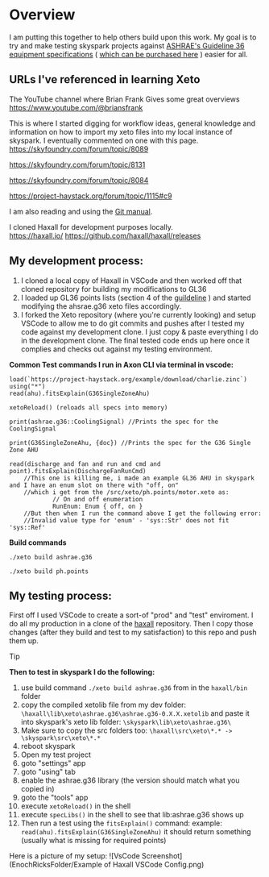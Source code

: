 # Overview

I am putting this together to help others build upon this work.  My goal is to try and make testing skyspark projects against [ASHRAE's Guideline 36 equipment specifications](https://tpc.ashrae.org/?cmtKey=d536fedd-5057-4fc6-be3a-808233902f4c) ( [which can be purchased here](https://store.accuristech.com/ashrae/standards/guideline-36-2021-high-performance-sequences-of-operation-for-hvac-systems?product_id=2229690) ) easier for all.  

## URLs I've referenced in learning Xeto 

The YouTube channel where Brian Frank Gives some great overviews
https://www.youtube.com/@briansfrank

This is where I started digging for workflow ideas, general knowledge and information on how to import my xeto files into my local instance of skyspark.  I eventually commented on one with this page. 
https://skyfoundry.com/forum/topic/8089

https://skyfoundry.com/forum/topic/8131

https://skyfoundry.com/forum/topic/8084

https://project-haystack.org/forum/topic/1115#c9

I am also reading and using the [Git manual](https://git-scm.com/book/en/v2).


I cloned Haxall for development purposes locally.  
https://haxall.io/
https://github.com/haxall/haxall/releases

## My development process:
1) I cloned a local copy of Haxall in VSCode and then worked off that cloned repository for building my modifications to GL36
2) I loaded up GL36 points lists (section 4 of the [guildeline](https://store.accuristech.com/ashrae/standards/guideline-36-2021-high-performance-sequences-of-operation-for-hvac-systems?product_id=2229690) ) and started modifying the ahsrae.g36 xeto files accordingly. 
3) I forked the Xeto repository (where you're currently looking) and setup VSCode to allow me to do git commits and pushes after I tested my code against my development clone.  I just copy & paste everything I do in the development clone. The final tested code ends up here once it complies and checks out against my testing environment.

**Common Test commands I run in Axon CLI via terminal in vscode:**
    
    load(`https://project-haystack.org/example/download/charlie.zinc`)
    using("*")
    read(ahu).fitsExplain(G36SingleZoneAhu)

    xetoReload() (reloads all specs into memory)

    print(ashrae.g36::CoolingSignal) //Prints the spec for the CoolingSignal

    print(G36SingleZoneAhu, {doc}) //Prints the spec for the G36 Single Zone AHU

    read(discharge and fan and run and cmd and point).fitsExplain(DischargeFanRunCmd) 
        //This one is killing me, i made an example GL36 AHU in skyspark and I have an enum slot on there with "off, on" 
        //which i get from the /src/xeto/ph.points/motor.xeto as:
                // On and off enumeration
                RunEnum: Enum { off, on }
        //But then when I run the command above I get the following error: 
        //Invalid value type for 'enum' - 'sys::Str' does not fit 'sys::Ref'

**Build commands**

    ./xeto build ashrae.g36

    ./xeto build ph.points

## My testing process:
First off I used VSCode to create a sort-of "prod" and "test" enviroment.  I do all my production in a clone of the [haxall](https://github.com/haxall/haxall) repository.  Then I copy those changes (after they build and test to my satisfaction) to this repo and push them up.  

> [!TIP]
> **Then to test in skyspark I do the following:**
> 1) use build command `./xeto build ashrae.g36` from in the `haxall/bin` folder
> 2) copy the compiled xetolib file from my dev folder:
>    `\haxall\lib\xeto\ashrae.g36\ashrae.g36-0.X.X.xetolib`
>  and paste it into skyspark's xeto lib folder:
>     `\skyspark\lib\xeto\ashrae.g36\`
> 3) Make sure to copy the src folders too:
>    `\haxall\src\xeto\*.* -> \skyspark\src\xeto\*.*`
> 5) reboot skyspark
> 6) Open my test project
> 7) goto "settings" app
> 8) goto "using" tab
> 9) enable the ashrae.g36 library (the version should match what you copied in)
> 10) goto the "tools" app
> 11) execute `xetoReload()` in the shell
> 12) execute `specLibs()` in the shell to see that lib:ashrae.g36 shows up
> 13) Then run a test using the `fitsExplain()` command: example: `read(ahu).fitsExplain(G36SingleZoneAhu)` it should return something (usually what is missing for required points)
       
Here is a picture of my setup:
![VsCode Screenshot](EnochRicksFolder/Example of Haxall VSCode Config.png)
